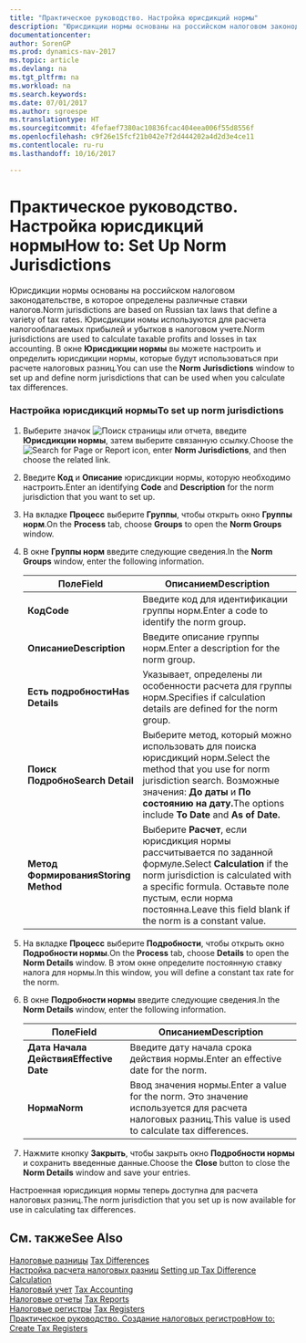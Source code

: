 ```yaml
---
title: "Практическое руководство. Настройка юрисдикций нормы"
description: "Юрисдикции нормы основаны на российском налоговом законодательстве, в которое определены различные ставки налогов. Юрисдикции номы используются для расчета налогооблагаемых прибылей и убытков в налоговом учете. В окне **Юрисдикции нормы** вы можете настроить и определить юрисдикции нормы, которые будут использоваться при расчете налоговых разниц."
documentationcenter: 
author: SorenGP
ms.prod: dynamics-nav-2017
ms.topic: article
ms.devlang: na
ms.tgt_pltfrm: na
ms.workload: na
ms.search.keywords: 
ms.date: 07/01/2017
ms.author: sgroespe
ms.translationtype: HT
ms.sourcegitcommit: 4fefaef7380ac10836fcac404eea006f55d8556f
ms.openlocfilehash: c9f26e15fcf21b042e7f2d444202a4d2d3e4ce11
ms.contentlocale: ru-ru
ms.lasthandoff: 10/16/2017

---
```

# <a name="how-to-set-up-norm-jurisdictions"></a><span data-ttu-id="40938-105">Практическое руководство. Настройка юрисдикций нормы</span><span class="sxs-lookup"><span data-stu-id="40938-105">How to: Set Up Norm Jurisdictions</span></span>
<span data-ttu-id="40938-106">Юрисдикции нормы основаны на российском налоговом законодательстве, в которое определены различные ставки налогов.</span><span class="sxs-lookup"><span data-stu-id="40938-106">Norm jurisdictions are based on Russian tax laws that define a variety of tax rates.</span></span> <span data-ttu-id="40938-107">Юрисдикции номы используются для расчета налогооблагаемых прибылей и убытков в налоговом учете.</span><span class="sxs-lookup"><span data-stu-id="40938-107">Norm jurisdictions are used to calculate taxable profits and losses in tax accounting.</span></span> <span data-ttu-id="40938-108">В окне **Юрисдикции нормы** вы можете настроить и определить юрисдикции нормы, которые будут использоваться при расчете налоговых разниц.</span><span class="sxs-lookup"><span data-stu-id="40938-108">You can use the **Norm Jurisdictions** window to set up and define norm jurisdictions that can be used when you calculate tax differences.</span></span>  
  
### <a name="to-set-up-norm-jurisdictions"></a><span data-ttu-id="40938-109">Настройка юрисдикций нормы</span><span class="sxs-lookup"><span data-stu-id="40938-109">To set up norm jurisdictions</span></span>  
  
1.  <span data-ttu-id="40938-110">Выберите значок ![Поиск страницы или отчета](media/ui-search/search_small.png "Значок поиска страницы или отчета"), введите **Юрисдикции нормы**, затем выберите связанную ссылку.</span><span class="sxs-lookup"><span data-stu-id="40938-110">Choose the ![Search for Page or Report](media/ui-search/search_small.png "Search for Page or Report icon") icon, enter **Norm Jurisdictions**, and then choose the related link.</span></span>  
  
2.  <span data-ttu-id="40938-111">Введите **Код** и **Описание** юрисдикции нормы, которую необходимо настроить.</span><span class="sxs-lookup"><span data-stu-id="40938-111">Enter an identifying **Code** and **Description** for the norm jurisdiction that you want to set up.</span></span>  
  
3.  <span data-ttu-id="40938-112">На вкладке **Процесс** выберите **Группы**, чтобы открыть окно **Группы норм**.</span><span class="sxs-lookup"><span data-stu-id="40938-112">On the **Process** tab, choose **Groups** to open the **Norm Groups** window.</span></span>  
  
4.  <span data-ttu-id="40938-113">В окне **Группы норм** введите следующие сведения.</span><span class="sxs-lookup"><span data-stu-id="40938-113">In the **Norm Groups** window, enter the following information.</span></span>  
  
    |<span data-ttu-id="40938-114">Поле</span><span class="sxs-lookup"><span data-stu-id="40938-114">Field</span></span>|<span data-ttu-id="40938-115">Описанием</span><span class="sxs-lookup"><span data-stu-id="40938-115">Description</span></span>|  
    |---------------------------------|---------------------------------------|  
    |<span data-ttu-id="40938-116">**Код**</span><span class="sxs-lookup"><span data-stu-id="40938-116">**Code**</span></span>|<span data-ttu-id="40938-117">Введите код для идентификации группы норм.</span><span class="sxs-lookup"><span data-stu-id="40938-117">Enter a code to identify the norm group.</span></span>|  
    |<span data-ttu-id="40938-118">**Описание**</span><span class="sxs-lookup"><span data-stu-id="40938-118">**Description**</span></span>|<span data-ttu-id="40938-119">Введите описание группы норм.</span><span class="sxs-lookup"><span data-stu-id="40938-119">Enter a description for the norm group.</span></span>|  
    |<span data-ttu-id="40938-120">**Есть подробности**</span><span class="sxs-lookup"><span data-stu-id="40938-120">**Has Details**</span></span>|<span data-ttu-id="40938-121">Указывает, определены ли особенности расчета для группы норм.</span><span class="sxs-lookup"><span data-stu-id="40938-121">Specifies if calculation details are defined for the norm group.</span></span>|  
    |<span data-ttu-id="40938-122">**Поиск Подробно**</span><span class="sxs-lookup"><span data-stu-id="40938-122">**Search Detail**</span></span>|<span data-ttu-id="40938-123">Выберите метод, который можно использовать для поиска юрисдикций норм.</span><span class="sxs-lookup"><span data-stu-id="40938-123">Select the method that you use for norm jurisdiction search.</span></span> <span data-ttu-id="40938-124">Возможные значения: **До даты** и **По состоянию на дату.**</span><span class="sxs-lookup"><span data-stu-id="40938-124">The options include **To Date** and **As of Date.**</span></span>|  
    |<span data-ttu-id="40938-125">**Метод Формирования**</span><span class="sxs-lookup"><span data-stu-id="40938-125">**Storing Method**</span></span>|<span data-ttu-id="40938-126">Выберите **Расчет**, если юрисдикция нормы рассчитывается по заданной формуле.</span><span class="sxs-lookup"><span data-stu-id="40938-126">Select **Calculation** if the norm jurisdiction is calculated with a specific formula.</span></span> <span data-ttu-id="40938-127">Оставьте поле пустым, если норма постоянна.</span><span class="sxs-lookup"><span data-stu-id="40938-127">Leave this field blank if the norm is a constant value.</span></span>|  
  
5.  <span data-ttu-id="40938-128">На вкладке **Процесс** выберите **Подробности**, чтобы открыть окно **Подробности нормы**.</span><span class="sxs-lookup"><span data-stu-id="40938-128">On the **Process** tab, choose **Details** to open the **Norm Details** window.</span></span> <span data-ttu-id="40938-129">В этом окне определите постоянную ставку налога для нормы.</span><span class="sxs-lookup"><span data-stu-id="40938-129">In this window, you will define a constant tax rate for the norm.</span></span>  
  
6.  <span data-ttu-id="40938-130">В окне **Подробности нормы** введите следующие сведения.</span><span class="sxs-lookup"><span data-stu-id="40938-130">In the **Norm Details** window, enter the following information.</span></span>  
  
    |<span data-ttu-id="40938-131">Поле</span><span class="sxs-lookup"><span data-stu-id="40938-131">Field</span></span>|<span data-ttu-id="40938-132">Описанием</span><span class="sxs-lookup"><span data-stu-id="40938-132">Description</span></span>|  
    |---------------------------------|---------------------------------------|  
    |<span data-ttu-id="40938-133">**Дата Начала Действия**</span><span class="sxs-lookup"><span data-stu-id="40938-133">**Effective Date**</span></span>|<span data-ttu-id="40938-134">Введите дату начала срока действия нормы.</span><span class="sxs-lookup"><span data-stu-id="40938-134">Enter an effective date for the norm.</span></span>|  
    |<span data-ttu-id="40938-135">**Норма**</span><span class="sxs-lookup"><span data-stu-id="40938-135">**Norm**</span></span>|<span data-ttu-id="40938-136">Ввод значения нормы.</span><span class="sxs-lookup"><span data-stu-id="40938-136">Enter a value for the norm.</span></span> <span data-ttu-id="40938-137">Это значение используется для расчета налоговых разниц.</span><span class="sxs-lookup"><span data-stu-id="40938-137">This value is used to calculate tax differences.</span></span>|  
  
7.  <span data-ttu-id="40938-138">Нажмите кнопку **Закрыть**, чтобы закрыть окно **Подробности нормы** и сохранить введенные данные.</span><span class="sxs-lookup"><span data-stu-id="40938-138">Choose the **Close** button to close the **Norm Details** window and save your entries.</span></span>  
  
 <span data-ttu-id="40938-139">Настроенная юрисдикция нормы теперь доступна для расчета налоговых разниц.</span><span class="sxs-lookup"><span data-stu-id="40938-139">The norm jurisdiction that you set up is now available for use in calculating tax differences.</span></span>  
  
## <a name="see-also"></a><span data-ttu-id="40938-140">См. также</span><span class="sxs-lookup"><span data-stu-id="40938-140">See Also</span></span>  
 <span data-ttu-id="40938-141">[Налоговые разницы](tax-differences.md) </span><span class="sxs-lookup"><span data-stu-id="40938-141">[Tax Differences](tax-differences.md) </span></span>  
 <span data-ttu-id="40938-142">[Настройка расчета налоговых разниц](setting-up-tax-difference-calculation.md) </span><span class="sxs-lookup"><span data-stu-id="40938-142">[Setting up Tax Difference Calculation](setting-up-tax-difference-calculation.md) </span></span>  
 <span data-ttu-id="40938-143">[Налоговый учет](tax-accounting.md) </span><span class="sxs-lookup"><span data-stu-id="40938-143">[Tax Accounting](tax-accounting.md) </span></span>  
 <span data-ttu-id="40938-144">[Налоговые отчеты](assetId:///e42ca8e7-1cee-4fb8-9f71-e596f29cabc3) </span><span class="sxs-lookup"><span data-stu-id="40938-144">[Tax Reports](assetId:///e42ca8e7-1cee-4fb8-9f71-e596f29cabc3) </span></span>  
 <span data-ttu-id="40938-145">[Налоговые регистры](tax-registers.md) </span><span class="sxs-lookup"><span data-stu-id="40938-145">[Tax Registers](tax-registers.md) </span></span>  
 [<span data-ttu-id="40938-146">Практическое руководство. Создание налоговых регистров</span><span class="sxs-lookup"><span data-stu-id="40938-146">How to: Create Tax Registers</span></span>](how-to-create-tax-registers.md)
